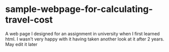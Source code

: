 # sample-webpage-for-calculating-travel-cost
A web page I designed for an assignment in university when I first learned html. I wasn't very happy with it having taken another look at it after 2 years. May edit it later
